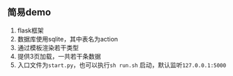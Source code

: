 ## 简易demo
1. flask框架
2. 数据库使用sqlite，其中表名为action
3. 通过模板渲染若干类型
4. 提供3页加载，一共若干条数据
5. 入口文件为`start.py`，也可以执行`sh run.sh` 启动，默认监听`127.0.0.1:5000`
